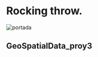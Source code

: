# Rocking throw.
![portada](https://github.com/imalanz/pipe/blob/main/Imagenes/1.jpg?raw=true) 


## GeoSpatialData_proy3

